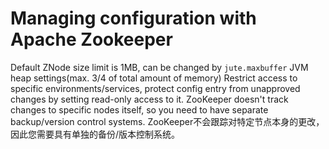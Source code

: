# Managing configuration with Apache Zookeeper

Default ZNode size limit is 1MB, can be changed by `jute.maxbuffer`
JVM heap settings(max. 3/4 of total amount of memory)
Restrict access to specific environments/services, protect config entry from unapproved changes by setting read-only access to it.
ZooKeeper doesn't track changes to specific nodes itself, so you need to have separate backup/version control systems. ZooKeeper不会跟踪对特定节点本身的更改，因此您需要具有单独的备份/版本控制系统。
